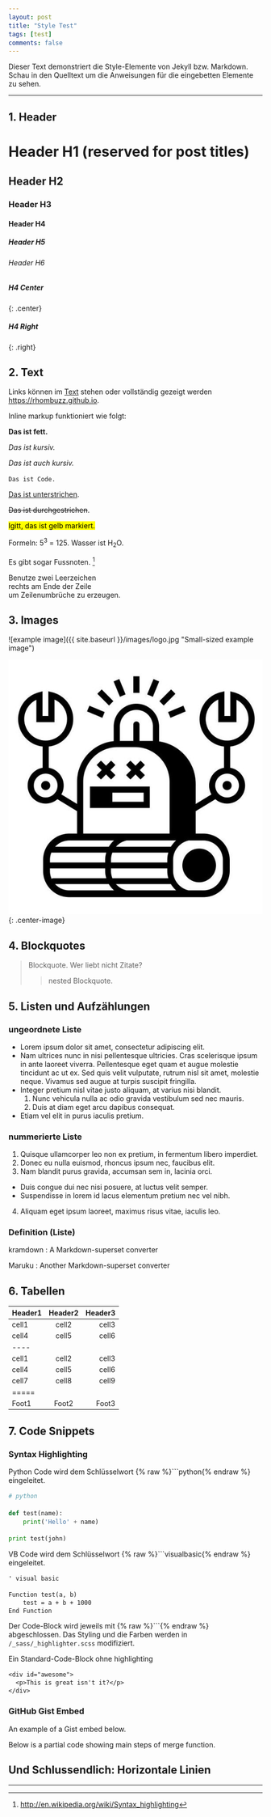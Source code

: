 ```yaml
---
layout: post
title: "Style Test"
tags: [test]
comments: false
---
```


Dieser Text demonstriert die Style-Elemente  von Jekyll bzw. Markdown. Schau in den Quelltext um die Anweisungen für die eingebetten Elemente zu sehen.  

---

## 1. Header 

# Header H1 (reserved for post titles)

## Header H2

### Header H3

#### Header H4

##### Header H5

###### Header H6

##### H4 Center
{: .center}

##### H4 Right
{: .right}

## 2. Text

Links können im [Text](https://rhombuzz.github.io) stehen oder vollständig gezeigt werden <https://rhombuzz.github.io>. 

Inline markup funktioniert wie folgt:

**Das ist fett.**

*Das ist kursiv.*

_Das ist auch kursiv._

`Das ist Code.`

<u>Das ist unterstrichen</u>.

<del>Das ist durchgestrichen</del>.

<mark>Igitt, das ist gelb markiert.</mark> 

Formeln: 5<sup>3</sup> = 125. Wasser ist H<sub>2</sub>O. 

Es gibt sogar Fussnoten. [^1]

[^1]: <http://en.wikipedia.org/wiki/Syntax_highlighting>

Benutze zwei Leerzeichen   
rechts am Ende der Zeile  
um Zeilenumbrüche zu erzeugen.


## 3. Images

![example image]({{ site.baseurl }}/images/logo.jpg "Small-sized example image")

![Center example image](/images/logo.jpg "Center"){: .center-image}


## 4. Blockquotes

> Blockquote. Wer liebt nicht Zitate?
>> nested Blockquote.


## 5. Listen und Aufzählungen

### ungeordnete Liste

* Lorem ipsum dolor sit amet, consectetur adipiscing elit.
* Nam ultrices nunc in nisi pellentesque ultricies. Cras scelerisque ipsum in ante laoreet viverra. Pellentesque eget quam et augue molestie tincidunt ac ut ex. Sed quis velit vulputate, rutrum nisl sit amet, molestie neque. Vivamus sed augue at turpis suscipit fringilla.
* Integer pretium nisl vitae justo aliquam, at varius nisi blandit.
  1. Nunc vehicula nulla ac odio gravida vestibulum sed nec mauris.
  2. Duis at diam eget arcu dapibus consequat.
* Etiam vel elit in purus iaculis pretium.

### nummerierte Liste

1. Quisque ullamcorper leo non ex pretium, in fermentum libero imperdiet.
2. Donec eu nulla euismod, rhoncus ipsum nec, faucibus elit.
3. Nam blandit purus gravida, accumsan sem in, lacinia orci.
  * Duis congue dui nec nisi posuere, at luctus velit semper.
  * Suspendisse in lorem id lacus elementum pretium nec vel nibh.
4. Aliquam eget ipsum laoreet, maximus risus vitae, iaculis leo.

### Definition (Liste)

kramdown
: A Markdown-superset converter

Maruku
: Another Markdown-superset converter


## 6. Tabellen

| Header1 | Header2 | Header3 |
|:--------|:-------:|--------:|
| cell1   | cell2   | cell3   |
| cell4   | cell5   | cell6   |
|----
| cell1   | cell2   | cell3   |
| cell4   | cell5   | cell6   |
| cell7   | cell8   | cell9   |
|=====
| Foot1   | Foot2   | Foot3


## 7. Code Snippets

### Syntax Highlighting


Python Code wird dem Schlüsselwort {% raw %}```python{% endraw %} eingeleitet.

```python
# python

def test(name):
    print('Hello' + name)

print test(john)
```

VB Code wird dem Schlüsselwort {% raw %}```visualbasic{% endraw %} eingeleitet.

```visualbasic
' visual basic

Function test(a, b)
    test = a + b + 1000
End Function
```

Der Code-Block wird jeweils mit {% raw %}```{% endraw %} abgeschlossen.
Das Styling und die Farben werden in `/_sass/_highlighter.scss` modifiziert.

Ein Standard-Code-Block ohne highlighting

    <div id="awesome">
      <p>This is great isn't it?</p>
    </div>



### GitHub Gist Embed

An example of a Gist embed below.

<script src="https://gist.github.com/mmistakes/43a355923921d22cd993.js"></script>

Below is a partial code showing main steps of merge function.

<code data-gist-id="0fe211678316cc53370c" data-gist-file="merge_tables_datatable.R" data-gist-line="50-52,57,65-69,80,88-90,100-106"></code>


Und Schlussendlich: Horizontale Linien 
----
****